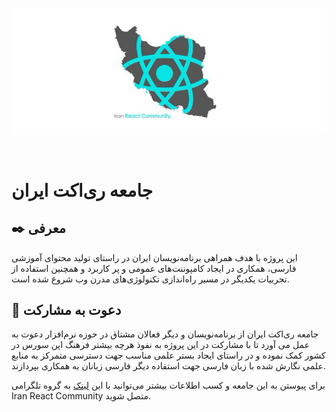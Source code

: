 <p align="center">
    <a href="https://farsi.dev" target="_blank">
        <img
            src="https://github.com/iran-react-community/.github/blob/main/docs/images/iran-react-community-banner.jpg?raw=true"
        >
    </a>
</p>

&#x202b;
# جامعه ری‌اکت ایران

## :black_nib: معرفی
این پروژه با هدف همراهی برنامه‌نویسان ایران در راستای تولید محتوای آموزشی فارسی، همکاری در ایجاد کامپوننت‌های عمومی و پر کاربرد و همچنین استفاده از تجربیات یکدیگر در مسیر راه‌اندازی تکنولوژی‌های مدرن وب شروع شده است.

## :raised_hands: دعوت به مشارکت
جامعه ری‌اکت ایران از  برنامه‌نویسان و دیگر فعالان مشتاق در حوزه نرم‌افزار دعوت به عمل می آورد تا با مشارکت در این پروژه به نفوذ هرچه بیشتر فرهنگ اپن سورس در کشور کمک نموده و در راستای ایجاد بستر علمی مناسب جهت دسترسی متمرکز به منابع علمی نگارش شده با زبان فارسی جهت استفاده دیگر فارسی زبانان به همکاری بپردازند.

برای پیوستن به این جامعه و کسب اطلاعات بیشتر می‌توانید با این [لینک](https://t.me/iran_react_community) به گروه تلگرامی Iran React Community متصل شوید.
